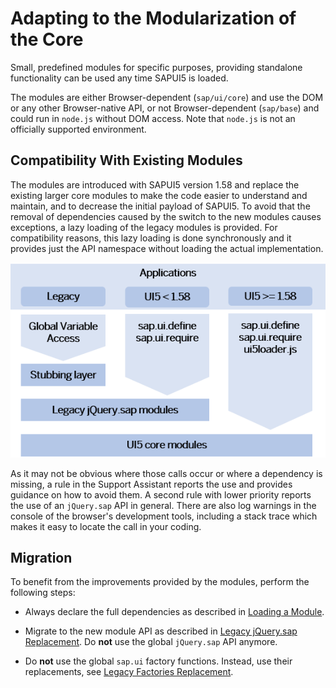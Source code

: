 <!-- loiob8fdf0c903424c9191f142842323ae22 -->

# Adapting to the Modularization of the Core

Small, predefined modules for specific purposes, providing standalone functionality can be used any time SAPUI5 is loaded.

The modules are either Browser-dependent \(`sap/ui/core`\) and use the DOM or any other Browser-native API, or not Browser-dependent \(`sap/base`\) and could run in `node.js` without DOM access. Note that `node.js` is not an officially supported environment.



<a name="loiob8fdf0c903424c9191f142842323ae22__section_dcz_jnh_y2b"/>

## Compatibility With Existing Modules

The modules are introduced with SAPUI5 version 1.58 and replace the existing larger core modules to make the code easier to understand and maintain, and to decrease the initial payload of SAPUI5. To avoid that the removal of dependencies caused by the switch to the new modules causes exceptions, a lazy loading of the legacy modules is provided. For compatibility reasons, this lazy loading is done synchronously and it provides just the API namespace without loading the actual implementation.

![](images/Image_Modularization_81e22f4.png)

As it may not be obvious where those calls occur or where a dependency is missing, a rule in the Support Assistant reports the use and provides guidance on how to avoid them. A second rule with lower priority reports the use of an `jQuery.sap` API in general. There are also log warnings in the console of the browser's development tools, including a stack trace which makes it easy to locate the call in your coding.



<a name="loiob8fdf0c903424c9191f142842323ae22__section_wbd_lph_y2b"/>

## Migration

To benefit from the improvements provided by the modules, perform the following steps:

-   Always declare the full dependencies as described in [Loading a Module](loading-a-module-d12024e.md).

-   Migrate to the new module API as described in [Legacy jQuery.sap Replacement](legacy-jquery-sap-replacement-a075ed8.md). Do **not** use the global `jQuery.sap` API anymore.

-   Do **not** use the global `sap.ui` factory functions. Instead, use their replacements, see [Legacy Factories Replacement](legacy-factories-replacement-491bd9c.md).


